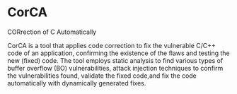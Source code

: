 # CorCA
CORrection of C Automatically

CorCA is a tool that applies code correction to fix the vulnerable C/C++ code of an application, confirming the existence of the flaws and testing the new (fixed) code. The tool employs static analysis to find various types of buffer overflow (BO) vulnerabilities, attack injection techniques to confirm the vulnerabilities found, validate the fixed code,and fix the code automatically with dynamically generated fixes.
